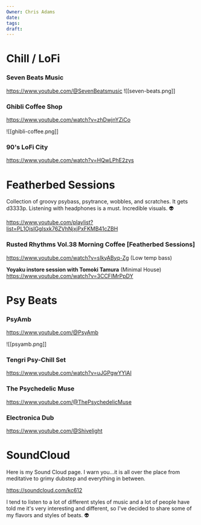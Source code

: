 ```yaml
---
Owner: Chris Adams
date: 
tags: 
draft:
---
```



# Chill / LoFi

### Seven Beats Music

https://www.youtube.com/@SevenBeatsmusic
![[seven-beats.png]]

### Ghibli Coffee Shop

https://www.youtube.com/watch?v=zhDwjnYZiCo

![[ghibli-coffee.png]]
### 90's LoFi City

https://www.youtube.com/watch?v=HQwLPhE2zys


# Featherbed Sessions 

Collection of groovy psybass, psytrance, wobbles, and scratches. It gets d3333p. Listening with headphones is a must. Incredible visuals. 👽

https://www.youtube.com/playlist?list=PL1OjsIGgIsxk76ZVhNjxjPxFKMB41cZBH

### Rusted Rhythms Vol.38 Morning Coffee [Featherbed Sessions] 

https://www.youtube.com/watch?v=sIkyAByq-Zg (Low temp bass)

**Yoyaku instore session with Tomoki Tamura** (Minimal House)
https://www.youtube.com/watch?v=3CCFIMrPpDY

# Psy Beats

### PsyAmb

https://www.youtube.com/@PsyAmb

![[psyamb.png]]

### Tengri Psy-Chill Set

https://www.youtube.com/watch?v=uJGPgwYYlAI

### The Psychedelic Muse

https://www.youtube.com/@ThePsychedelicMuse

### Electronica Dub

https://www.youtube.com/@Shivelight

# SoundCloud

Here is my Sound Cloud page. I warn you...it is all over the place from meditative to grimy dubstep and everything in between.

https://soundcloud.com/kc612

I tend to listen to a lot of different styles of music and a lot of people have told me it's very interesting and different, so I've decided to share some of my flavors and styles of beats. 👽
